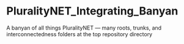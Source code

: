 # PluralityNET_Integrating_Banyan
A banyan of all things PluralityNET — many roots, trunks, and interconnectedness folders at the top repository directory
